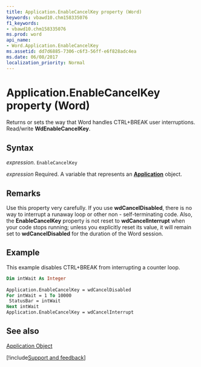 ```yaml
---
title: Application.EnableCancelKey property (Word)
keywords: vbawd10.chm158335076
f1_keywords:
- vbawd10.chm158335076
ms.prod: word
api_name:
- Word.Application.EnableCancelKey
ms.assetid: dd7d6885-7306-c6f3-56ff-e6f828adc4ea
ms.date: 06/08/2017
localization_priority: Normal
---
```



# Application.EnableCancelKey property (Word)

Returns or sets the way that Word handles CTRL+BREAK user interruptions. Read/write  **WdEnableCancelKey**.


## Syntax

_expression_. `EnableCancelKey`

_expression_ Required. A variable that represents an **[Application](Word.Application.md)** object. 


## Remarks

Use this property very carefully. If you use  **wdCancelDisabled**, there is no way to interrupt a runaway loop or other non - self-terminating code. Also, the **EnableCancelKey** property is not reset to **wdCancelInterrupt** when your code stops running; unless you explicitly reset its value, it will remain set to **wdCancelDisabled** for the duration of the Word session.


## Example

This example disables CTRL+BREAK from interrupting a counter loop.


```vb
Dim intWait As Integer 
 
Application.EnableCancelKey = wdCancelDisabled 
For intWait = 1 To 10000 
 StatusBar = intWait 
Next intWait 
Application.EnableCancelKey = wdCancelInterrupt
```


## See also


[Application Object](Word.Application.md)

[!include[Support and feedback](~/includes/feedback-boilerplate.md)]